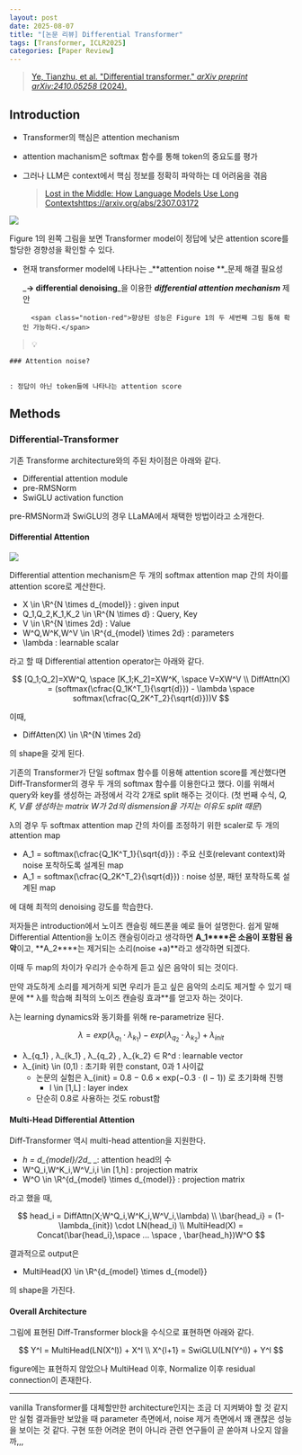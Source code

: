 ```yaml
---
layout: post
date: 2025-08-07
title: "[논문 리뷰] Differential Transformer"
tags: [Transformer, ICLR2025]
categories: [Paper Review]
---
```


> [Ye, Tianzhu, et al. "Differential transformer." ](https://arxiv.org/abs/2410.05258)[_arXiv preprint arXiv:2410.05258_](https://arxiv.org/abs/2410.05258)[ (2024).](https://arxiv.org/abs/2410.05258)



## Introduction

- Transformer의 핵심은 attention mechanism
- attention machanism은 softmax 함수를 통해 token의 중요도를 평가
- 그러나 LLM은 context에서 핵심 정보를 정확히 파악하는 데 어려움을 겪음

	> [Lost in the Middle: How Language Models Use Long Contextshttps://arxiv.org/abs/2307.03172](https://arxiv.org/abs/2307.03172)


![](https://prod-files-secure.s3.us-west-2.amazonaws.com/542b861c-36a8-4051-84e5-8804b6728dba/9083ea56-691a-4752-ae26-47f403431ac8/image.png?X-Amz-Algorithm=AWS4-HMAC-SHA256&X-Amz-Content-Sha256=UNSIGNED-PAYLOAD&X-Amz-Credential=ASIAZI2LB466ZXK2B32R%2F20250926%2Fus-west-2%2Fs3%2Faws4_request&X-Amz-Date=20250926T210102Z&X-Amz-Expires=3600&X-Amz-Security-Token=IQoJb3JpZ2luX2VjEA0aCXVzLXdlc3QtMiJHMEUCIQCn%2FWdSBILcv24Q6sQQUdxhdjkyoO%2FWgnv94etR2oxr%2FwIgKDav721L0Au84bsRZ1MwPONg7XJbIsyUuD%2Fb43RnqzUqiAQIlv%2F%2F%2F%2F%2F%2F%2F%2F%2F%2FARAAGgw2Mzc0MjMxODM4MDUiDM2xZ%2B6At2V9KW%2BLUyrcA3FPhmCEh1nZctvUF4eTbfL89Cvygg%2BaCP6Pxwd4hQQO%2B5CCx5xCDVI5%2FgG9wD9raJycxU%2Bps6czCYhar6qpBKgCsq2XeJmsqU38oG8e0RwlmBpRQFjUnzss2tKrfnpQZhL2urCDX260UhDeH4bSXRCJKphg4bfShnsqg4EyfEoI%2B%2F9pDVBSDEznrCnqCncZ%2FH1X5babw2n6aleT%2BCL88AZcSaZ2ufc7OBXYozvMO%2BH%2FsW8DpkMSrlCWyCeg6loRqzILVhVO1IwHBXM0QCmhpn6z6YkOp2KGbgjA3RAB1%2FWQNKMi1YKa3g69vbz2YOnNlhUN3XN3hqi0ScYeUJwOsktSjUKkZb05MIS6qMWf1I%2BmPYg%2Fd%2BXIpf7dRMAV3Ex0XsMEr7mj04ia%2BpE0M3gnpAYnEARnPK6TsBBuryKHCYyxkLkh7lPeJxKngyYGHm%2F6XLo4r8pM6acg1HF9l9lQJw5wK52gaC50yTqfgzhIkGS%2FDklp%2FXfZZWtYun%2FqKie3VO5SAy8KCDA0So3GFHlSDpBw6mIBg9kVCpOR%2FRG86YI50kM%2BgqRj7qeBY4FWIHTHD7O1Uky22%2BtU3pITUINqG2t5bJzw2lnfQJLhJkxpIPevrpySKZl5FuhK0Cx6MLz328YGOqUBMneGXLQETjtiAZ10TV2CpZYNwGPFOavV%2FB%2BkZWgjXSu54IXXJmQwLUlM2F7ytjB0zcmW0o0kIhGjvOP%2FggfmwB%2FKnyrPSFeQd1J6dy%2BCFoPejeME6mQi3Z91GaqUHmmUT3RYmsx1%2BE%2BzBdTllKbsCFqcw0CUK1prST4CNrPEhl0VphY0jfankXfb8zMSNW6DxI12jibWBeBuj%2F3YDtjbxvAmJn3t&X-Amz-Signature=3317b6c7cf5e4135f4fdf488daaadd788a2ebbdb120d25c2a784a060352243a8&X-Amz-SignedHeaders=host&x-amz-checksum-mode=ENABLED&x-id=GetObject)


Figure 1의 왼쪽 그림을 보면 Transformer model이 정답에 낮은 attention score를 할당한 경향성을 확인할 수 있다.

- 현재 transformer model에 나타나는 _**attention noise **_문제 해결 필요성

	_**→ differential denoising**_을 이용한 _**differential attention mechanism**_ 제안


		<span class="notion-red">향상된 성능은 Figure 1의 두 세번째 그림 통해 확인 가능하다.</span>


> 💡 


	### Attention noise?


	: 정답이 아닌 token들에 나타나는 attention score



## Methods



### Differential-Transformer


기존 Transforme architecture와의 주된 차이점은 아래와 같다.

- Differential attention module
- pre-RMSNorm
- SwiGLU activation function

pre-RMSNorm과 SwiGLU의 경우 LLaMA에서 채택한 방법이라고 소개한다.



#### Differential Attention


![](https://prod-files-secure.s3.us-west-2.amazonaws.com/542b861c-36a8-4051-84e5-8804b6728dba/116d70b2-1963-4810-9167-f4c7d8a06e8f/image.png?X-Amz-Algorithm=AWS4-HMAC-SHA256&X-Amz-Content-Sha256=UNSIGNED-PAYLOAD&X-Amz-Credential=ASIAZI2LB466ZXK2B32R%2F20250926%2Fus-west-2%2Fs3%2Faws4_request&X-Amz-Date=20250926T210102Z&X-Amz-Expires=3600&X-Amz-Security-Token=IQoJb3JpZ2luX2VjEA0aCXVzLXdlc3QtMiJHMEUCIQCn%2FWdSBILcv24Q6sQQUdxhdjkyoO%2FWgnv94etR2oxr%2FwIgKDav721L0Au84bsRZ1MwPONg7XJbIsyUuD%2Fb43RnqzUqiAQIlv%2F%2F%2F%2F%2F%2F%2F%2F%2F%2FARAAGgw2Mzc0MjMxODM4MDUiDM2xZ%2B6At2V9KW%2BLUyrcA3FPhmCEh1nZctvUF4eTbfL89Cvygg%2BaCP6Pxwd4hQQO%2B5CCx5xCDVI5%2FgG9wD9raJycxU%2Bps6czCYhar6qpBKgCsq2XeJmsqU38oG8e0RwlmBpRQFjUnzss2tKrfnpQZhL2urCDX260UhDeH4bSXRCJKphg4bfShnsqg4EyfEoI%2B%2F9pDVBSDEznrCnqCncZ%2FH1X5babw2n6aleT%2BCL88AZcSaZ2ufc7OBXYozvMO%2BH%2FsW8DpkMSrlCWyCeg6loRqzILVhVO1IwHBXM0QCmhpn6z6YkOp2KGbgjA3RAB1%2FWQNKMi1YKa3g69vbz2YOnNlhUN3XN3hqi0ScYeUJwOsktSjUKkZb05MIS6qMWf1I%2BmPYg%2Fd%2BXIpf7dRMAV3Ex0XsMEr7mj04ia%2BpE0M3gnpAYnEARnPK6TsBBuryKHCYyxkLkh7lPeJxKngyYGHm%2F6XLo4r8pM6acg1HF9l9lQJw5wK52gaC50yTqfgzhIkGS%2FDklp%2FXfZZWtYun%2FqKie3VO5SAy8KCDA0So3GFHlSDpBw6mIBg9kVCpOR%2FRG86YI50kM%2BgqRj7qeBY4FWIHTHD7O1Uky22%2BtU3pITUINqG2t5bJzw2lnfQJLhJkxpIPevrpySKZl5FuhK0Cx6MLz328YGOqUBMneGXLQETjtiAZ10TV2CpZYNwGPFOavV%2FB%2BkZWgjXSu54IXXJmQwLUlM2F7ytjB0zcmW0o0kIhGjvOP%2FggfmwB%2FKnyrPSFeQd1J6dy%2BCFoPejeME6mQi3Z91GaqUHmmUT3RYmsx1%2BE%2BzBdTllKbsCFqcw0CUK1prST4CNrPEhl0VphY0jfankXfb8zMSNW6DxI12jibWBeBuj%2F3YDtjbxvAmJn3t&X-Amz-Signature=b310eb8dd1a2d8d3093fc9453a1f1e76e1e3c2279d2c2e9947a7f9eaef8ee060&X-Amz-SignedHeaders=host&x-amz-checksum-mode=ENABLED&x-id=GetObject)


Differential attention mechanism은 두 개의 softmax attention map 간의 차이를 attention score로 계산한다.

- X \in \R^{N \times d\_{model}} : given input
- Q\_1,Q\_2,K\_1,K\_2 \in \R^{N \times d} : Query, Key
- V \in \R^{N \times 2d} : Value
- W^Q,W^K,W^V \in \R^{d\_{model} \times 2d} : parameters
- \lambda : learnable scalar

라고 할 때 Differential attention operator는 아래와 같다.


$$
[Q_1;Q_2]=XW^Q, \space [K_1;K_2]=XW^K, \space V=XW^V \\
DiffAttn(X) = (softmax(\cfrac{Q_1K^T_1}{\sqrt{d}}) - \lambda \space softmax(\cfrac{Q_2K^T_2}{\sqrt{d}}))V
$$


이때,

- DiffAtten(X) \in \R^{N \times 2d}

의 shape을 갖게 된다.


기존의 Transformer가 단일 softmax 함수를 이용해 attention score를 계산했다면 Diff-Transformer의 경우 두 개의 softmax 함수를 이용한다고 했다. 이를 위해서 query와 key를 생성하는 과정에서 각각 2개로 split 해주는 것이다. <span class="notion-red">(첫 번째 수식, </span><span class="notion-red">_Q, K, V를 생성하는 matrix W가 2d의 dismension을 가지는 이유도 split 때문_</span><span class="notion-red">)</span>


 λ의 경우 두 softmax attention map 간의 차이를 조정하기 위한 scaler로 두 개의 attention map

- A\_1 = softmax(\cfrac{Q\_1K^T\_1}{\sqrt{d}}) : 주요 신호(relevant context)와 noise 포착하도록 설계된 map
- A\_1 = softmax(\cfrac{Q\_2K^T\_2}{\sqrt{d}}) : noise 성분, 패턴 포착하도록 설계된 map 

에 대해 최적의 denoising 강도를 학습한다.


저자들은 introduction에서 노이즈 캔슬링 헤드폰을 예로 들어 설명한다. 쉽게 말해 Differential Attention을 노이즈 캔슬링이라고 생각하면 **A\_1****은 소음이 포함된 음악**이고, **A\_2****는 제거되는 소리(noise +a)**라고 생각하면 되겠다. 


이때 두 map의 차이가 우리가 순수하게 듣고 싶은 음악이 되는 것이다. 


만약 과도하게 소리를 제거하게 되면 우리가 듣고 싶은 음악의 소리도 제거할 수 있기 때문에 ** λ를 학습해 최적의 노이즈 캔슬링 효과**를 얻고자 하는 것이다.


λ는 learning dynamics와 동기화를 위해 re-parametrize 된다.


$$
\lambda = exp(\lambda_{q_1} \cdot \lambda_{k_1}) - exp(\lambda_{q_2} \cdot \lambda_{k_2}) + \lambda_{init}
$$

- λ\_{q\_1} , λ\_{k\_1} , λ\_{q\_2} , λ\_{k\_2} ∈ R^d : learnable vector
- λ\_{init} \in (0,1) : 초기화 위한 constant, 0과 1 사이값
	- 논문의 실험은 λ\_{init} = 0.8 − 0.6 × exp(−0.3 · (l − 1)) 로 초기화해 진행
		- l \in [1,L] : layer index
	- 단순히 0.8로 사용하는 것도 robust함


#### **Multi-Head Differential Attention**


Diff-Transformer 역시 multi-head attention을 지원한다.

- _h = d\_{model}/2d__ _: attention head의 수
- W^Q\_i,W^K\_i,W^V\_i,i \in [1,h] : projection matrix
- W^O \in \R^{d\_{model} \times d\_{model}} : projection matrix

라고 했을 때,


$$
head_i = DiffAttn(X;W^Q_i,W^K_i,W^V_i,\lambda) \\
\bar{head_i} = (1-\lambda_{init}) \cdot LN(head_i) \\
MultiHead(X) = Concat(\bar{head_i},\space ... \space , \bar{head_h})W^O
$$


결과적으로 output은

- MultiHead(X) \in \R^{d\_{model} \times d\_{model}}

의 shape을 가진다.



#### Overall Architecture


그림에 표현된 Diff-Transformer block을 수식으로 표현하면 아래와 같다.


$$
Y^l = MultiHead(LN(X^l)) + X^l \\
X^{l+1} = SwiGLU(LN(Y^l)) + Y^l
$$


figure에는 표현하지 않았으나 MultiHead 이후, Normalize 이후 residual connection이 존재한다.


---


vanilla Transformer를 대체할만한 architecture인지는 조금 더 지켜봐야 할 것 같지만 실험 결과들만 보았을 때 parameter 측면에서, noise 제거 측면에서 꽤 괜찮은 성능을 보이는 것 같다. 구현 또한 어려운 편이 아니라 관련 연구들이 곧 쏟아져 나오지 않을까,,,

